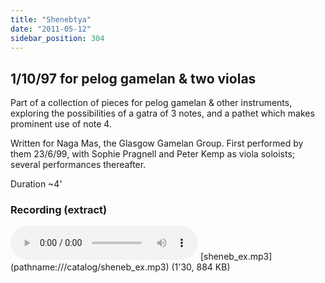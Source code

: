 ```yaml
---
title: "Shenebtya"
date: "2011-05-12"
sidebar_position: 304
---
```


## 1/10/97 for pelog gamelan & two violas

Part of a collection of pieces for pelog gamelan & other instruments, exploring the possibilities of a gatra of 3 notes, and a pathet which makes prominent use of note 4.

Written for Naga Mas, the Glasgow Gamelan Group. First performed by them 23/6/99, with Sophie Pragnell and Peter Kemp as viola soloists; several performances thereafter.

Duration ~4'

### Recording (extract)

<audio controls>
  <source src="/catalog/sheneb_ex.mp3"/>
</audio>
[sheneb_ex.mp3](pathname:///catalog/sheneb_ex.mp3) (1'30, 884 KB)
